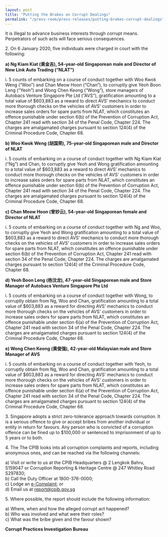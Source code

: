 ```yaml
---
layout: post
title: "Putting the Brakes on Corrupt Dealings"
permalink: "/press-room/press-releases/putting-brakes-corrupt-dealings"
---
```

It is illegal to advance business interests through corrupt means. Perpetrators of such acts will face serious consequences.

2\.        On 6 January 2020, five individuals were charged in court with the following: 

**a)    Ng Kiam Kiat (黄金吉), 54-year-old Singaporean male and Director of New Link Auto Trading (“NLAT”)**

i.      5 counts of embarking on a course of conduct together with Woo Kwok Weng (“Woo”) and Chan Meow Hoon (“Chan”), to corruptly give Yeoh Boon Leng (“Yeoh”) and Wong Chen Keong (“Wong”), store managers of Autobacs Venture Singapore Pte Ltd (“AVS”),  gratification amounting to a total value of $603,883 as a reward to direct AVS’ mechanics to conduct more thorough checks on the vehicles of AVS' customers in order to increase sales orders for spare parts from NLAT, which constitutes an offence punishable under section 6(b) of the Prevention of Corruption Act, Chapter 241 read with section 34 of the Penal Code, Chapter 224. The charges are amalgamated charges pursuant to section 124(4) of the Criminal Procedure Code, Chapter 68.

**b)    Woo Kwok Weng (胡国荣), 75-year-old Singaporean male and Director of NLAT**

i.      5 counts of embarking on a course of conduct together with Ng Kiam Kiat (“Ng”) and Chan, to corruptly give Yeoh and Wong gratification amounting to a total value of $603,883 as a reward to direct AVS’ mechanics to conduct more thorough checks on the vehicles of AVS' customers in order to increase sales orders for spare parts from NLAT, which constitutes an offence punishable under section 6(b) of the Prevention of Corruption Act, Chapter 241 read with section 34 of the Penal Code, Chapter 224. The charges are amalgamated charges pursuant to section 124(4) of the Criminal Procedure Code, Chapter 68.

**c)    Chan Meow Hoon (曾妙云), 54-year-old Singaporean female and Director of NLAT**

i.      5 counts of embarking on a course of conduct together with Ng and Woo, to corruptly give Yeoh and Wong gratification amounting to a total value of $603,883 as a reward to direct AVS’ mechanics to conduct more thorough checks on the vehicles of AVS' customers in order to increase sales orders for spare parts from NLAT, which constitutes an offence punishable under section 6(b) of the Prevention of Corruption Act, Chapter 241 read with section 34 of the Penal Code, Chapter 224. The charges are amalgamated charges pursuant to section 124(4) of the Criminal Procedure Code, Chapter 68.

**d)    Yeoh Boon Leng (杨汶龙), 47-year-old Singaporean male and Store Manager of Autobacs Venture Singapore Pte Ltd**

i.      5 counts of embarking on a course of conduct together with Wong, to corruptly obtain from Ng, Woo and Chan, gratification amounting to a total value of $603,883 as a reward for directing AVS’ mechanics to conduct more thorough checks on the vehicles of AVS' customers in order to increase sales orders for spare parts from NLAT, which constitutes an offence punishable under section 6(a) of the Prevention of Corruption Act, Chapter 241 read with section 34 of the Penal Code, Chapter 224. The charges are amalgamated charges pursuant to section 124(4) of the Criminal Procedure Code, Chapter 68.

**e)    Wong Chen Keong (黄俊强), 42-year-old Malaysian male and Store Manager of AVS**

i.      5 counts of embarking on a course of conduct together with Yeoh, to corruptly obtain from Ng, Woo and Chan, gratification amounting to a total value of $603,883 as a reward for directing AVS’ mechanics to conduct more thorough checks on the vehicles of AVS' customers in order to increase sales orders for spare parts from NLAT, which constitutes an offence punishable under section 6(a) of the Prevention of Corruption Act, Chapter 241 read with section 34 of the Penal Code, Chapter 224. The charges are amalgamated charges pursuant to section 124(4) of the Criminal Procedure Code, Chapter 68.

3\.         Singapore adopts a strict zero-tolerance approach towards corruption. It is a serious offence to give or accept bribes from another individual or entity in return for favours. Any person who is convicted of a corruption offence can be fined up to $100,000 or sentenced to imprisonment of up to 5 years or to both.

4\.          The The CPIB looks into all corruption complaints and reports, including anonymous ones, and can be reached via the following channels:

a) Visit or write to us at the CPIB Headquarters @ 2 Lengkok Bahru, S159047 or Corruption Reporting & Heritage Centre @ 247 Whitley Road S297830;<br />
b) Call the Duty Officer at 1800-376-0000;<br />
c) Lodge an [e-Complaint](/e-services/e-complaint-for-corrupt-conduct); or<br>
d) Email us at <a class="spamspan" href="mailto:report@cpib.gov.sg">report@cpib.gov.sg</a>

5\.        Where possible, the report should include the following information:

a) Where, when and how the alleged corrupt act happened?<br />
b) Who was involved and what were their roles?<br />
c) What was the bribe given and the favour shown?

**Corrupt Practices Investigation Bureau**
